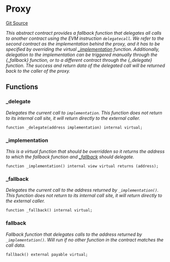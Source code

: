 # Proxy
[Git Source](https://github.com/VerisLabs/KAM/blob/066df01f2df627ed53b6b3edc701dad6646b8be7/src/abstracts/Proxy.sol)

*This abstract contract provides a fallback function that delegates all calls to another contract using the EVM
instruction `delegatecall`. We refer to the second contract as the _implementation_ behind the proxy, and it has to
be specified by overriding the virtual [_implementation](/src/abstracts/Proxy.sol/abstract.Proxy.md#_implementation) function.
Additionally, delegation to the implementation can be triggered manually through the {_fallback} function, or to a
different contract through the {_delegate} function.
The success and return data of the delegated call will be returned back to the caller of the proxy.*


## Functions
### _delegate

*Delegates the current call to `implementation`.
This function does not return to its internal call site, it will return directly to the external caller.*


```solidity
function _delegate(address implementation) internal virtual;
```

### _implementation

*This is a virtual function that should be overridden so it returns the address to which the fallback
function and [_fallback](/src/abstracts/Proxy.sol/abstract.Proxy.md#_fallback) should delegate.*


```solidity
function _implementation() internal view virtual returns (address);
```

### _fallback

*Delegates the current call to the address returned by `_implementation()`.
This function does not return to its internal call site, it will return directly to the external caller.*


```solidity
function _fallback() internal virtual;
```

### fallback

*Fallback function that delegates calls to the address returned by `_implementation()`. Will run if no other
function in the contract matches the call data.*


```solidity
fallback() external payable virtual;
```

